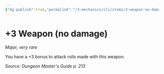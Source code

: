 ```yaml
---
{"dg-publish":true,"permalink":"/3-mechanics/cli/items/3-weapon-no-damage/","tags":["ttrpg-cli/compendium/src/5e/dmg","ttrpg-cli/item/rarity/very-rare","ttrpg-cli/item/tier/major","ttrpg-cli/item/wondrous/generic-variant"],"noteIcon":""}
---
```


# +3 Weapon (no damage)
*Major, very rare*  



You have a +3 bonus to attack rolls made with this weapon.

*Source: Dungeon Master's Guide p. 213*